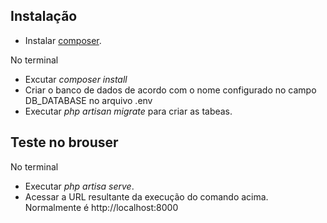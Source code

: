 <p align="center"><a href="https://jointecnologia.com.br/wp-content/themes/theme-bones-master/library/images/logo-blue.png" width="400"></a></p>

## Instalação
- Instalar [composer](https://getcomposer.org/).

No terminal
- Excutar *composer install*
- Criar o banco de dados de acordo com o nome configurado no campo DB_DATABASE no arquivo .env
- Executar *php artisan migrate* para criar as tabeas.

## Teste no brouser
No terminal
- Executar *php artisa serve*.
- Acessar a URL resultante da execução do comando acima. Normalmente é http://localhost:8000
